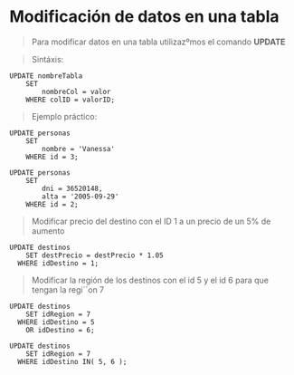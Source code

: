 # Modificación de datos en una tabla

> Para modificar datos en una tabla
> utilizazºmos el comando **UPDATE**

> Sintáxis: 

    UPDATE nombreTabla  
        SET  
            nombreCol = valor  
        WHERE colID = valorID;  

> Ejemplo práctico: 

    UPDATE personas  
        SET  
            nombre = 'Vanessa'  
        WHERE id = 3;

    UPDATE personas  
        SET  
            dni = 36520148,  
            alta = '2005-09-29'  
        WHERE id = 2;


> Modificar precio del destino 
> con el ID 1 a un precio de un 5% de aumento

    UPDATE destinos  
        SET destPrecio = destPrecio * 1.05  
      WHERE idDestino = 1;

> Modificar la región de los 
> destinos con el id 5 y el id 6
> para que tengan la regi´´on 7

    UPDATE destinos  
        SET idRegion = 7  
      WHERE idDestino = 5  
        OR idDestino = 6; 

    UPDATE destinos  
        SET idRegion = 7  
      WHERE idDestino IN( 5, 6 ); 

